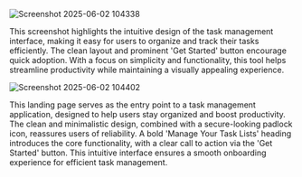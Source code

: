 ![Screenshot 2025-06-02 104338](https://github.com/user-attachments/assets/7c4726ec-c54e-45a0-a730-87fd9b21aecc)

This screenshot highlights the intuitive design of the task management interface, making it easy for users to organize and track their tasks efficiently. The clean layout and prominent 'Get Started' button encourage quick adoption. With a focus on simplicity and functionality, this tool helps streamline productivity while maintaining a visually appealing experience.

![Screenshot 2025-06-02 104402](https://github.com/user-attachments/assets/a46c970e-72db-4b54-bb6a-d08f44a15c1a)

This landing page serves as the entry point to a task management application, designed to help users stay organized and boost productivity. The clean and minimalistic design, combined with a secure-looking padlock icon, reassures users of reliability. A bold 'Manage Your Task Lists' heading introduces the core functionality, with a clear call to action via the 'Get Started' button. This intuitive interface ensures a smooth onboarding experience for efficient task management.
